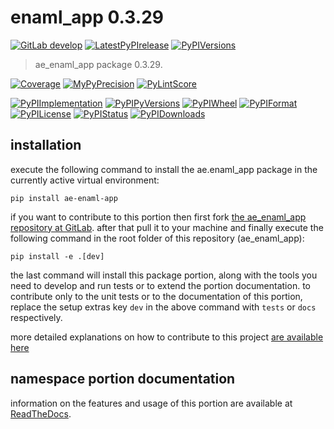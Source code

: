 <!-- THIS FILE IS EXCLUSIVELY MAINTAINED by the project ae.ae V0.3.95 -->
<!-- THIS FILE IS EXCLUSIVELY MAINTAINED by the project aedev.tpl_namespace_root V0.3.14 -->
# enaml_app 0.3.29

[![GitLab develop](https://img.shields.io/gitlab/pipeline/ae-group/ae_enaml_app/develop?logo=python)](
    https://gitlab.com/ae-group/ae_enaml_app)
[![LatestPyPIrelease](
    https://img.shields.io/gitlab/pipeline/ae-group/ae_enaml_app/release0.3.28?logo=python)](
    https://gitlab.com/ae-group/ae_enaml_app/-/tree/release0.3.28)
[![PyPIVersions](https://img.shields.io/pypi/v/ae_enaml_app)](
    https://pypi.org/project/ae-enaml-app/#history)

>ae_enaml_app package 0.3.29.

[![Coverage](https://ae-group.gitlab.io/ae_enaml_app/coverage.svg)](
    https://ae-group.gitlab.io/ae_enaml_app/coverage/index.html)
[![MyPyPrecision](https://ae-group.gitlab.io/ae_enaml_app/mypy.svg)](
    https://ae-group.gitlab.io/ae_enaml_app/lineprecision.txt)
[![PyLintScore](https://ae-group.gitlab.io/ae_enaml_app/pylint.svg)](
    https://ae-group.gitlab.io/ae_enaml_app/pylint.log)

[![PyPIImplementation](https://img.shields.io/pypi/implementation/ae_enaml_app)](
    https://gitlab.com/ae-group/ae_enaml_app/)
[![PyPIPyVersions](https://img.shields.io/pypi/pyversions/ae_enaml_app)](
    https://gitlab.com/ae-group/ae_enaml_app/)
[![PyPIWheel](https://img.shields.io/pypi/wheel/ae_enaml_app)](
    https://gitlab.com/ae-group/ae_enaml_app/)
[![PyPIFormat](https://img.shields.io/pypi/format/ae_enaml_app)](
    https://pypi.org/project/ae-enaml-app/)
[![PyPILicense](https://img.shields.io/pypi/l/ae_enaml_app)](
    https://gitlab.com/ae-group/ae_enaml_app/-/blob/develop/LICENSE.md)
[![PyPIStatus](https://img.shields.io/pypi/status/ae_enaml_app)](
    https://libraries.io/pypi/ae-enaml-app)
[![PyPIDownloads](https://img.shields.io/pypi/dm/ae_enaml_app)](
    https://pypi.org/project/ae-enaml-app/#files)


## installation


execute the following command to install the
ae.enaml_app package
in the currently active virtual environment:
 
```shell script
pip install ae-enaml-app
```

if you want to contribute to this portion then first fork
[the ae_enaml_app repository at GitLab](
https://gitlab.com/ae-group/ae_enaml_app "ae.enaml_app code repository").
after that pull it to your machine and finally execute the
following command in the root folder of this repository
(ae_enaml_app):

```shell script
pip install -e .[dev]
```

the last command will install this package portion, along with the tools you need
to develop and run tests or to extend the portion documentation. to contribute only to the unit tests or to the
documentation of this portion, replace the setup extras key `dev` in the above command with `tests` or `docs`
respectively.

more detailed explanations on how to contribute to this project
[are available here](
https://gitlab.com/ae-group/ae_enaml_app/-/blob/develop/CONTRIBUTING.rst)


## namespace portion documentation

information on the features and usage of this portion are available at
[ReadTheDocs](
https://ae.readthedocs.io/en/latest/_autosummary/ae.enaml_app.html
"ae_enaml_app documentation").
